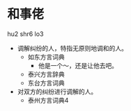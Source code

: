 # 和事佬
hu2 shr6 lo3
+ 调解纠纷的人，特指无原则地调和的人。
  * 如东方言词典
    - 他是一个～，还是让他去吧。
  * 泰兴方言辞典
  * 东台方言词典
+ 对双方的纠纷进行调解的人。
  * 泰州方言词典4
